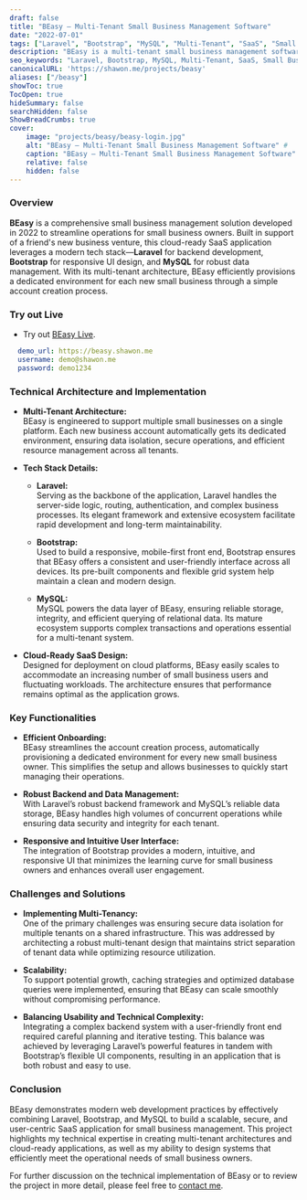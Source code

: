 ```yaml
---
draft: false
title: "BEasy – Multi-Tenant Small Business Management Software"
date: "2022-07-01"
tags: ["Laravel", "Bootstrap", "MySQL", "Multi-Tenant", "SaaS", "Small Business Management", "Full-Stack", "Web App"]
description: "BEasy is a multi-tenant small business management software made for small and online businesses. It allows business owners to manage their operations efficiently and accurately."
seo_keywords: "Laravel, Bootstrap, MySQL, Multi-Tenant, SaaS, Small Business Management, Full-Stack, Web App"
canonicalURL: 'https://shawon.me/projects/beasy'
aliases: ["/beasy"]
showToc: true
TocOpen: true
hideSummary: false
searchHidden: false
ShowBreadCrumbs: true
cover:
    image: "projects/beasy/beasy-login.jpg"
    alt: "BEasy – Multi-Tenant Small Business Management Software" #
    caption: "BEasy – Multi-Tenant Small Business Management Software"
    relative: false
    hidden: false
---
```


### Overview

**BEasy** is a comprehensive small business management solution developed in 2022 to streamline operations for small business owners. Built in support of a friend's new business venture, this cloud-ready SaaS application leverages a modern tech stack—**Laravel** for backend development, **Bootstrap** for responsive UI design, and **MySQL** for robust data management. With its multi-tenant architecture, BEasy efficiently provisions a dedicated environment for each new small business through a simple account creation process.

### Try out Live 
- Try out [BEasy Live](https://beasy.shawon.me).

```yaml
  demo_url: https://beasy.shawon.me
  username: demo@shawon.me
  password: demo1234
```

### Technical Architecture and Implementation

- **Multi-Tenant Architecture:**  
  BEasy is engineered to support multiple small businesses on a single platform. Each new business account automatically gets its dedicated environment, ensuring data isolation, secure operations, and efficient resource management across all tenants.

- **Tech Stack Details:**
  - **Laravel:**  
    Serving as the backbone of the application, Laravel handles the server-side logic, routing, authentication, and complex business processes. Its elegant framework and extensive ecosystem facilitate rapid development and long-term maintainability.
  
  - **Bootstrap:**  
    Used to build a responsive, mobile-first front end, Bootstrap ensures that BEasy offers a consistent and user-friendly interface across all devices. Its pre-built components and flexible grid system help maintain a clean and modern design.
  
  - **MySQL:**  
    MySQL powers the data layer of BEasy, ensuring reliable storage, integrity, and efficient querying of relational data. Its mature ecosystem supports complex transactions and operations essential for a multi-tenant system.

- **Cloud-Ready SaaS Design:**  
  Designed for deployment on cloud platforms, BEasy easily scales to accommodate an increasing number of small business users and fluctuating workloads. The architecture ensures that performance remains optimal as the application grows.

### Key Functionalities

- **Efficient Onboarding:**  
  BEasy streamlines the account creation process, automatically provisioning a dedicated environment for every new small business owner. This simplifies the setup and allows businesses to quickly start managing their operations.

- **Robust Backend and Data Management:**  
  With Laravel’s robust backend framework and MySQL’s reliable data storage, BEasy handles high volumes of concurrent operations while ensuring data security and integrity for each tenant.

- **Responsive and Intuitive User Interface:**  
  The integration of Bootstrap provides a modern, intuitive, and responsive UI that minimizes the learning curve for small business owners and enhances overall user engagement.

### Challenges and Solutions

- **Implementing Multi-Tenancy:**  
  One of the primary challenges was ensuring secure data isolation for multiple tenants on a shared infrastructure. This was addressed by architecting a robust multi-tenant design that maintains strict separation of tenant data while optimizing resource utilization.

- **Scalability:**  
  To support potential growth, caching strategies and optimized database queries were implemented, ensuring that BEasy can scale smoothly without compromising performance.

- **Balancing Usability and Technical Complexity:**  
  Integrating a complex backend system with a user-friendly front end required careful planning and iterative testing. This balance was achieved by leveraging Laravel’s powerful features in tandem with Bootstrap’s flexible UI components, resulting in an application that is both robust and easy to use.

### Conclusion

BEasy demonstrates modern web development practices by effectively combining Laravel, Bootstrap, and MySQL to build a scalable, secure, and user-centric SaaS application for small business management. This project highlights my technical expertise in creating multi-tenant architectures and cloud-ready applications, as well as my ability to design systems that efficiently meet the operational needs of small business owners.

For further discussion on the technical implementation of BEasy or to review the project in more detail, please feel free to [contact me](/contact).
